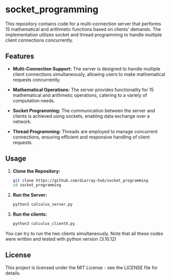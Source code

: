 # socket_programming
This repository contains code for a multi-connection server that performs 15 mathematical and arithmetic functions based on clients' demands. The implementation utilizes socket and thread programming to handle multiple client connections concurrently.
## Features

- **Multi-Connection Support:** The server is designed to handle multiple client connections simultaneously, allowing users to make mathematical requests concurrently.

- **Mathematical Operations:** The server provides functionality for 15 mathematical and arithmetic operations, catering to a variety of computation needs.

- **Socket Programming:** The communication between the server and clients is achieved using sockets, enabling data exchange over a network.

- **Thread Programming:** Threads are employed to manage concurrent connections, ensuring efficient and responsive handling of client requests.

## Usage

1. **Clone the Repository:**
   ```bash
   git clone https://github.com/diarray-hub/socket_programming
   cd socket_programming

2. **Run the Server:**
   ```bash
   python3 calculus_server.py

3. **Run the clients:**
   ```bash
   python3 calculus_clientX.py

You can try to run the two clients simultaneously. Note that all these codes were written and tested with python version (3.10.12)

## License
This project is licensed under the MIT License - see the LICENSE file for details.
